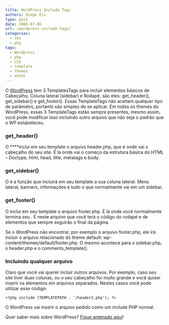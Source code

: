 ```yaml
---
title: WordPress Include Tags
authors: Diego Eis
type: post
date: 2008-07-06
url: /wordpress-include-tags/
categories:
  - cms
  - php
tags:
  - Wordpress
  - php
  - CSS
  - template
  - themes
  - xhtml
---
```

O [WordPress][1] tem 3 TemplatesTags para incluir elementos básicos de Cabeçalho, Coluna lateral (sidebar) e Rodapé, são eles: get\_header(), get\_sidebar() e get_footer(). Essas TemplateTags não aceitam qualquer tipo de parâmetro, portanto são simples de se aplicar. Em todos os themes do WordPress, essas 3 TemplateTags estão sempre presentes, mesmo assim, você pode modificar isso incluindo outro arquivo que não seja o padrão que o WP estabeleceu.
  
<!--more-->

### get_header()

O **<?php get_header(); ?>**inclui em seu template o arquivo header.php, que é onde vai o cabeçalho do seu site. É lá onde vai o começo da estrutura básica do HTML &#8211; Doctype, html, head, title, metatags e body.

### get_sidebar()

O **<?php get_sidebar(); ?>** é a função que incluirá em seu template a sua coluna lateral. Menu lateral, banners, informações e tudo o que normalmente vai em um sidebar.

### get_footer()

O **<?php get_footer(); ?>** inclui em seu template o arquivo footer.php. É lá onde você normalmente termina seu . É neste arquivo que você terá o código do rodapé e de elementos que sempre seguirão o final da página.

Se o WordPress não encontrar, por exemplo o arquivo footer.php, ele irá incluir o arquivo relacionado do theme default: wp-content/themes/default/footer.php. O mesmo acontece para o sidebar.php, o header.php e o comments_template().

### Incluindo qualquer arquivo

Claro que você vai querer incluir outros arquivos. Por exemplo, caso seu site tiver duas colunas, ou o seu cabeçalho for muito grande e você quiser inserir os elementos em arquivos separados. Nestes casos você pode utilizar esse código:

`<?php include (TEMPLATEPATH . '/header2.php'); ?>`

O WordPress vai inserir o arquivo pedido como um include PHP normal.

Quer saber mais sobre WordPress? [Fique antenado aqui][2]!

 [1]: http://wordpress.org/
 [2]: http://tableless.com.br/wordpress